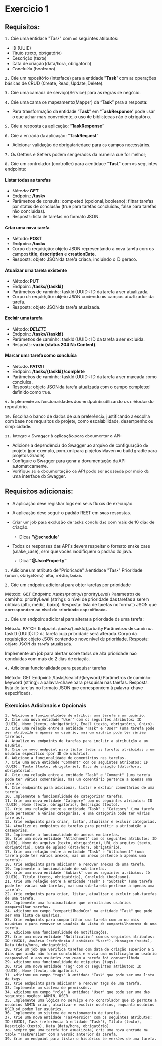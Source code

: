 # Exercício 1

## Requisitos:

`1.` Crie uma entidade "Task" com os seguintes atributos:
- ID (UUID)
- Título (texto, obrigatório)
- Descrição (texto)
- Data de criação (data/hora, obrigatório)
- Concluída (booleano)

`2.` Crie um repositório (interface) para a entidade "**Task**" com as operações básicas de CRUD (Create, Read, Update, Delete).

`3.` Crie uma camada de serviço(Service) para as regras de negócio.

`4.` Crie uma cama de mapeamento(Mapper) da “**Task**” para a resposta:
- Para transformação da entidade “**Task**” em “**TaskResponse**” pode usar o que achar mais conveniente, o uso de bibliotecas não é obrigatório.

`5.` Crie a resposta da aplicação: “**TaskResponse**”

`6.` Crie a entrada da aplicação: “**TaskRequest**”
- Adicionar validação de obrigatoriedade para os campos necessários.

`7.` Os Getters e Setters podem ser gerados da maneira que for melhor;

`8.` Crie um controlador (controller) para a entidade "**Task**" com os seguintes endpoints:

#### Listar todas as tarefas
- Método: **GET**
- Endpoint: **/tasks**
- Parâmetros de consulta: completed (opcional, booleano): filtrar tarefas por status de conclusão (true para tarefas concluídas, false para tarefas não concluídas).
- Resposta: lista de tarefas no formato JSON.
#### Criar uma nova tarefa
- Método: **POST**
- Endpoint: **/tasks**
- Corpo da requisição: objeto JSON representando a nova tarefa com os campos **title**, **description** e **creationDate**.
- Resposta: objeto JSON da tarefa criada, incluindo o ID gerado.
#### Atualizar uma tarefa existente
- Método: **PUT**
- Endpoint: **/tasks/{taskId}**
- Parâmetros de caminho: taskId (UUID): ID da tarefa a ser atualizada.
- Corpo da requisição: objeto JSON contendo os campos atualizados da tarefa.
- Resposta: objeto JSON da tarefa atualizada.
#### Excluir uma tarefa
- Método: **_DELETE_**
- Endpoint: **/tasks/{taskId}**
- Parâmetros de caminho: taskId (UUID): ID da tarefa a ser excluída.
- Resposta: **vazio (status 204 No Content)**.
#### Marcar uma tarefa como concluída
- Método: **PATCH**
- Endpoint: **/tasks/{taskId}/complete**
- Parâmetros de caminho: taskId (UUID): ID da tarefa a ser marcada como concluída.
- Resposta: objeto JSON da tarefa atualizada com o campo completed definido como true.

`9.` Implemente as funcionalidades dos endpoints utilizando os métodos do repositório.

`10.` Escolha o banco de dados de sua preferência, justificando a escolha com base nos requisitos do projeto, como escalabilidade, desempenho ou simplicidade.

`11.` Integre o Swagger à aplicação para documentar a API:
- Adicione a dependência do Swagger ao arquivo de configuração do projeto (por exemplo, pom.xml para projetos Maven ou build.gradle para projetos Gradle).
- Configure o Swagger para gerar a documentação da API automaticamente.
- Verifique se a documentação da API pode ser acessada por meio de uma interface do Swagger.

## Requisitos adicionais:

- A aplicação deve registrar logs em seus fluxos de execução.
- A aplicação deve seguir o padrão REST em suas respostas.
- Criar um job para exclusão de tasks concluidas com mais de 10 dias de criação.
    - Dicas **"@schedule"**

- Todos os responses das API`s devem respeitar o formato snake case (snake_case), sem que vocês modifiquem o padrão do java.
    - Dica **"@JsonProperty"**

`1.` Adicione um atributo de "Prioridade" à entidade "Task"
  Prioridade (enum, obrigatório): alta, média, baixa.

`2.` Crie um endpoint adicional para obter tarefas por prioridade

  Método: GET
  Endpoint: /tasks/priority/{priorityLevel}
  Parâmetros de caminho: priorityLevel (string): o nível de prioridade das tarefas a serem obtidas (alto, médio, baixo).
  Resposta: lista de tarefas no formato JSON que correspondem ao nível de prioridade especificado.

`3.` Crie um endpoint adicional para alterar a prioridade de uma tarefa:

  Método: PATCH
  Endpoint: /tasks/{taskId}/priority
  Parâmetros de caminho: taskId (UUID): ID da tarefa cuja prioridade será alterada.
  Corpo da requisição: objeto JSON contendo o novo nível de prioridade.
  Resposta: objeto JSON da tarefa atualizada.

Implemente um job para alertar sobre tasks de alta prioridade não concluídas com mais de 2 dias de criação.

`4.` Adicionar funcionalidade para pesquisar tarefas

Método: GET
Endpoint: /tasks/search/{keyword}
Parâmetros de caminho: keyword (string): a palavra-chave para pesquisar nas tarefas.
Resposta: lista de tarefas no formato JSON que correspondem à palavra-chave especificada.

### Exercícios Adicionais e Opcionais

```text
1. Adicione a funcionalidade de atribuir uma tarefa a um usuário.
2. Crie uma nova entidade "User" com os seguintes atributos: ID (UUID), Nome (texto, obrigatório), Email (texto, obrigatório, único).
3. Crie uma relação entre a entidade "Task" e "User" (uma tarefa pode ser atribuída a apenas um usuário, mas um usuário pode ter várias tarefas).
4. Atualize os endpoints de tarefas para incluir a atribuição a um usuário.
5. Crie um novo endpoint para listar todas as tarefas atribuídas a um usuário específico (por ID de usuário).
6. Adicione a funcionalidade de comentários nas tarefas.
7. Crie uma nova entidade "Comment" com os seguintes atributos: ID (UUID), Texto (texto, obrigatório), Data de criação (data/hora, obrigatório).
8. Crie uma relação entre a entidade "Task" e "Comment" (uma tarefa pode ter vários comentários, mas um comentário pertence a apenas uma tarefa).
9. Crie endpoints para adicionar, listar e excluir comentários de uma tarefa.
10. Implemente a funcionalidade de categorizar tarefas.
11. Crie uma nova entidade "Category" com os seguintes atributos: ID (UUID), Nome (texto, obrigatório), Descrição (texto).
12. Crie uma relação entre a entidade "Task" e "Category" (uma tarefa pode pertencer a várias categorias, e uma categoria pode ter várias tarefas).
13. Crie endpoints para criar, listar, atualizar e excluir categorias.
14. Atualize os endpoints de tarefas para permitir a atribuição a categorias.
15. Implemente a funcionalidade de anexos em tarefas.
16. Crie uma nova entidade "Attachment" com os seguintes atributos: ID (UUID), Nome do arquivo (texto, obrigatório), URL do arquivo (texto, obrigatório), Data de upload (data/hora, obrigatório).
17. Crie uma relação entre a entidade "Task" e "Attachment" (uma tarefa pode ter vários anexos, mas um anexo pertence a apenas uma tarefa).
18. Crie endpoints para adicionar e remover anexos de uma tarefa.
19. Implemente a funcionalidade de sub-tarefas.
20. Crie uma nova entidade "Subtask" com os seguintes atributos: ID (UUID), Título (texto, obrigatório), Concluída (booleano).
21. Crie uma relação entre a entidade "Task" e "Subtask" (uma tarefa pode ter várias sub-tarefas, mas uma sub-tarefa pertence a apenas uma tarefa).
22. Crie endpoints para criar, listar, atualizar e excluir sub-tarefas de uma tarefa.
23. Implemente uma funcionalidade que permita aos usuários compartilhar tarefas.
24. Adicione um campo "compartilhadoCom" na entidade "Task" que pode ser uma lista de usuários.
25. Crie endpoints para compartilhar uma tarefa com um ou mais usuários e para remover um usuário da lista de compartilhamento de uma tarefa.
26. Adicione uma funcionalidade de notificações.
27. Crie uma nova entidade "Notification" com os seguintes atributos: ID (UUID), Usuário (referência à entidade "User"), Mensagem (texto), Data (data/hora, obrigatório).
28. Crie um job que verifica tarefas com data de criação superior a 5 dias que ainda não foram concluídas e envia uma notificação ao usuário responsável e aos usuários com quem a tarefa foi compartilhada.
29. Adicione uma funcionalidade de etiquetas (tags).
30. Crie uma nova entidade "Tag" com os seguintes atributos: ID (UUID), Nome (texto, obrigatório).
31. Adicione um campo "tags" à entidade "Task" que pode ser uma lista de tags.
32. Crie endpoints para adicionar e remover tags de uma tarefa.
33. Implemente um sistema de permissões.
34. Adicione um campo "role" à entidade "User" que pode ser uma das seguintes opções: ADMIN, USER.
35. Implemente uma lógica no serviço e no controlador que só permite a usuários ADMIN criar, atualizar e excluir usuários, enquanto usuários USER só podem ler usuários.
36. Implemente um sistema de versionamento de tarefas.
37. Crie uma nova entidade "TaskVersion" com os seguintes atributos: ID (UUID), Task (referência à entidade "Task"), Título (texto), Descrição (texto), Data (data/hora, obrigatório).
38. Sempre que uma tarefa for atualizada, crie uma nova entrada na table "TaskVersion" com a versão anterior da tarefa.
39. Crie um endpoint para listar o histórico de versões de uma tarefa.
```
